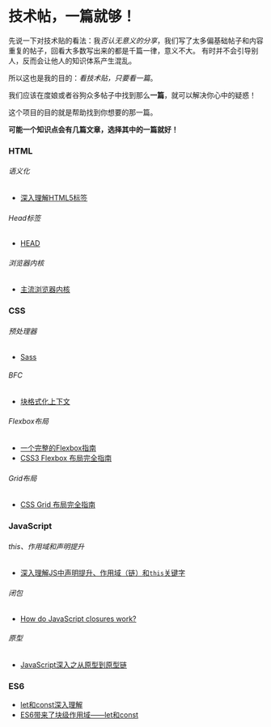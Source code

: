 # 技术帖，一篇就够！

先说一下对技术贴的看法：我*否认无意义的分享*，我们写了太多偏基础帖子和内容重复的帖子，回看大多数写出来的都是千篇一律，意义不大。
有时并不会引导别人，反而会让他人的知识体系产生混乱。

所以这也是我的目的：*看技术贴，只要看一篇*。

我们应该在度娘或者谷狗众多帖子中找到那么**一篇**，就可以解决你心中的疑惑！

这个项目的目的就是帮助找到你想要的那一篇。

**可能一个知识点会有几篇文章，选择其中的一篇就好！**

### HTML

###### 语义化

* [深入理解HTML5标签](https://segmentfault.com/a/1190000002695791)

###### Head标签

* [HEAD](https://github.com/Amery2010/HEAD)

###### 浏览器内核

* [主流浏览器内核](https://segmentfault.com/a/1190000013794163)

### CSS

###### 预处理器

* [Sass](https://sass-guidelin.es/zh/)

###### BFC

* [块格式化上下文](https://developer.mozilla.org/zh-CN/docs/Web/Guide/CSS/Block_formatting_context)

###### Flexbox布局

* [一个完整的Flexbox指南](https://www.w3cplus.com/css3/a-guide-to-flexbox-new.html)
* [CSS3 Flexbox 布局完全指南](https://www.html.cn/archives/8629)

###### Grid布局

* [CSS Grid 布局完全指南](https://www.html.cn/archives/8510)


### JavaScript

###### this、作用域和声明提升

* [深入理解JS中声明提升、作用域（链）和`this`关键字](https://github.com/creeperyang/blog/issues/16)

###### 闭包

* [How do JavaScript closures work?](https://stackoverflow.com/questions/111102/how-do-javascript-closures-work)

###### 原型

* [JavaScript深入之从原型到原型链](https://github.com/mqyqingfeng/Blog/issues/2)


### ES6

* [let和const深入理解](https://juejin.im/post/59e6a86d518825422c0cbb6f#heading-1)
* [ES6带来了块级作用域——let和const](https://github.com/RenYanlong/You-only-need-one/blob/master/ES6/ES6带来了块级作用域——let和const.md)



